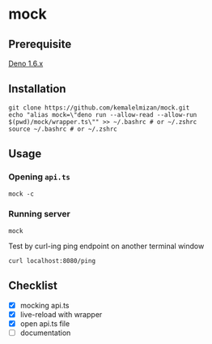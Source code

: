 # mock

## Prerequisite
[Deno 1.6.x](https://deno.land/#installation)

## Installation
```
git clone https://github.com/kemalelmizan/mock.git
echo "alias mock=\"deno run --allow-read --allow-run $(pwd)/mock/wrapper.ts\"" >> ~/.bashrc # or ~/.zshrc
source ~/.bashrc # or ~/.zshrc
```

## Usage

### Opening `api.ts`
```
mock -c
```

### Running server
```
mock
```
Test by curl-ing ping endpoint on another terminal window
```
curl localhost:8080/ping
```

## Checklist
- [x] mocking api.ts
- [x] live-reload with wrapper
- [x] open api.ts file
- [ ] documentation
